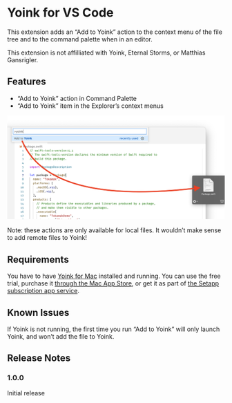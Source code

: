 # Yoink for VS Code

This extension adds an “Add to Yoink” action to the context menu of the file tree and to the command palette when in an editor.

This extension is not affilliated with Yoink, Eternal Storms, or Matthias Gansrigler.

## Features

- “Add to Yoink” action in Command Palette
- “Add to Yoink” item in the Explorer’s context menus

![demo screenshot](images/screenshot.png)

Note: these actions are only available for local files. It wouldn’t make sense to add remote files to Yoink!

## Requirements

You have to have [Yoink for Mac](https://eternalstorms.at/yoink/mac/) installed and running. You can use the free trial, purchase it [through the Mac App Store](https://itunes.apple.com/app/yoink/id457622435?mt=12&at=1001l8pT&ct=website), or get it as part of [the Setapp subscription app service](https://go.setapp.com/invite/p5y3tgyl).

## Known Issues

If Yoink is not running, the first time you run “Add to Yoink” will only launch Yoink, and won’t add the file to Yoink.

## Release Notes

<!-- changelog-start -->

### 1.0.0

Initial release

<!-- changelog-end -->

<!--
## Following extension guidelines

Ensure that you've read through the extensions guidelines and follow the best practices for creating your extension.

- [Extension Guidelines](https://code.visualstudio.com/api/references/extension-guidelines)

## Working with Markdown

**Note:** You can author your README using Visual Studio Code. Here are some useful editor keyboard shortcuts:

- Split the editor (`Cmd+\` on macOS or `Ctrl+\` on Windows and Linux)
- Toggle preview (`Shift+CMD+V` on macOS or `Shift+Ctrl+V` on Windows and Linux)
- Press `Ctrl+Space` (Windows, Linux) or `Cmd+Space` (macOS) to see a list of Markdown snippets

### For more information

- [Visual Studio Code's Markdown Support](http://code.visualstudio.com/docs/languages/markdown)
- [Markdown Syntax Reference](https://help.github.com/articles/markdown-basics/)

**Enjoy!**
-->
